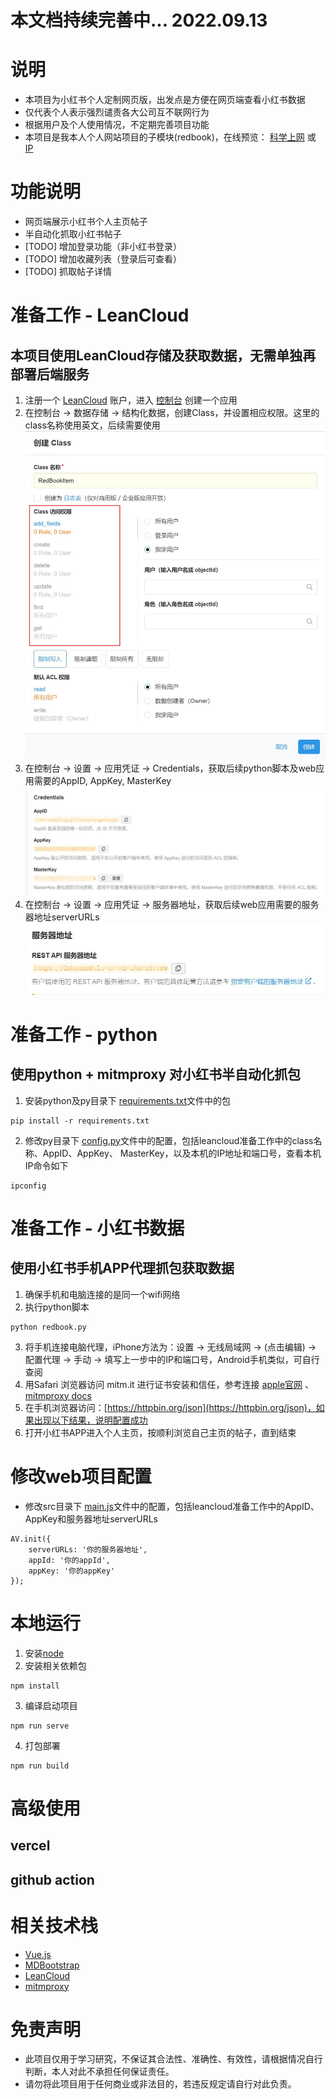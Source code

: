 # 本文档持续完善中... 2022.09.13

# 说明
- 本项目为小红书个人定制网页版，出发点是方便在网页端查看小红书数据
- 仅代表个人表示强烈谴责各大公司互不联网行为
- 根据用户及个人使用情况，不定期完善项目功能
- 本项目是我本人个人网站项目的子模块(redbook)，在线预览： [科学上网](https://web-zmqcherish.vercel.app/#/redbook) 或 [IP](http://121.5.254.139/#/redbook)

# 功能说明
- 网页端展示小红书个人主页帖子
- 半自动化抓取小红书帖子
- [TODO] 增加登录功能（非小红书登录）
- [TODO] 增加收藏列表（登录后可查看）
- [TODO] 抓取帖子详情

# 准备工作 - LeanCloud
## 本项目使用LeanCloud存储及获取数据，无需单独再部署后端服务
1. 注册一个 [LeanCloud](https://www.leancloud.cn/) 账户，进入 [控制台](https://console.leancloud.cn/apps) 创建一个应用
2. 在控制台 -> 数据存储 -> 结构化数据，创建Class，并设置相应权限。这里的class名称使用英文，后续需要使用
![alt 创建Class](https://raw.githubusercontent.com/zmqcherish/redbook-web/main/imgs/lc_1.jpg)
3. 在控制台 -> 设置 -> 应用凭证 -> Credentials，获取后续python脚本及web应用需要的AppID, AppKey, MasterKey
![alt 获取相关配置](https://raw.githubusercontent.com/zmqcherish/redbook-web/main/imgs/lc_2.jpg)
4. 在控制台 -> 设置 -> 应用凭证 -> 服务器地址，获取后续web应用需要的服务器地址serverURLs
![alt 获取服务器地址](https://raw.githubusercontent.com/zmqcherish/redbook-web/main/imgs/lc_3.jpg)

# 准备工作 - python
## 使用python + mitmproxy 对小红书半自动化抓包
1. 安装python及py目录下 [requirements.txt](https://raw.githubusercontent.com/zmqcherish/redbook-web/main/py/requirements.txt)文件中的包
```
pip install -r requirements.txt
```
2. 修改py目录下 [config.py](https://raw.githubusercontent.com/zmqcherish/redbook-web/main/py/config.py)文件中的配置，包括leancloud准备工作中的class名称、AppID、AppKey、 MasterKey，以及本机的IP地址和端口号，查看本机IP命令如下
```
ipconfig
```

# 准备工作 - 小红书数据
## 使用小红书手机APP代理抓包获取数据
1. 确保手机和电脑连接的是同一个wifi网络
2. 执行python脚本
```
python redbook.py
```
3. 将手机连接电脑代理，iPhone方法为：设置 -> 无线局域网 -> (点击编辑) -> 配置代理 -> 手动 -> 填写上一步中的IP和端口号，Android手机类似，可自行查阅
4. 用Safari 浏览器访问 mitm.it 进行证书安装和信任，参考连接 [apple官网](https://support.apple.com/zh-cn/HT204477) 、[mitmproxy docs](https://docs.mitmproxy.org/stable/concepts-certificates/)
5. 在手机浏览器访问：[https://httpbin.org/json](https://httpbin.org/json)，如果出现以下结果，说明配置成功
6. 打开小红书APP进入个人主页，按顺利浏览自己主页的帖子，直到结束

# 修改web项目配置
- 修改src目录下 [main.js](https://raw.githubusercontent.com/zmqcherish/redbook-web/main/src/main.js)文件中的配置，包括leancloud准备工作中的AppID、AppKey和服务器地址serverURLs
```
AV.init({
	serverURLs: '你的服务器地址',
	appId: '你的appId',
	appKey: '你的appKey'
});
```

# 本地运行
1. 安装[node](http://nodejs.cn/)
2. 安装相关依赖包
```
npm install
```
3. 编译启动项目
```
npm run serve
```
4. 打包部署
```
npm run build
```

# 高级使用

## vercel
## github action

# 相关技术栈
- [Vue.js](https://cn.vuejs.org/)
- [MDBootstrap](https://mdbootstrap.com/)
- [LeanCloud](https://www.leancloud.cn/)
- [mitmproxy](https://mitmproxy.org/)


# 免责声明
- 此项目仅用于学习研究，不保证其合法性、准确性、有效性，请根据情况自行判断，本人对此不承担任何保证责任。
- 请勿将此项目用于任何商业或非法目的，若违反规定请自行对此负责。
